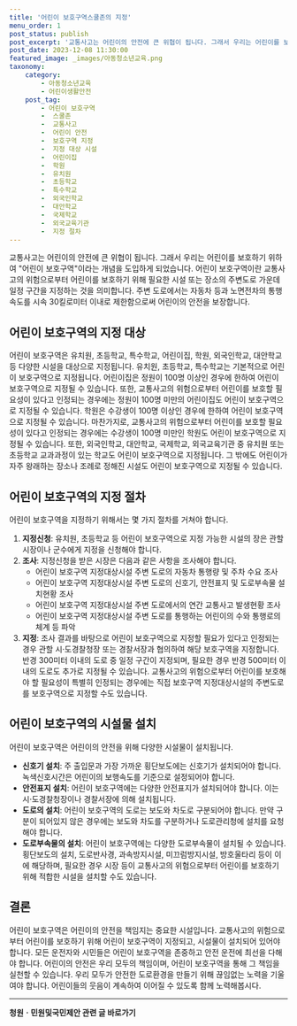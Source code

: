 ```yaml
---
title: '어린이 보호구역스쿨존의 지정'
menu_order: 1
post_status: publish
post_excerpt: '교통사고는 어린이의 안전에 큰 위협이 됩니다. 그래서 우리는 어린이를 보호하기 위하여  어린이 보호구역 이라는 개념을 도입하게 되었습니다. 어린이 보호구역이란 교통사고의 위험으로부터 어린이를 보호하기 위해 필요한 시설 또는 장소의 주변도로 가운데 일정 구간을 지정하는 것을 의미합니다. 주변 도로에서는 자동차 등과 노면전차의 통행속도를 시속 30킬로미터 이내로 제한함으로써 어린이의 안전을 보장합니다.'
post_date: 2023-12-08 11:30:00
featured_image: _images/아동청소년교육.png
taxonomy:
    category:
        - 아동청소년교육
        - 어린이생활안전
    post_tag:
        - 어린이 보호구역
        -  스쿨존
        -  교통사고
        -  어린이 안전
        -  보호구역 지정
        -  지정 대상 시설
        -  어린이집
        -  학원
        -  유치원
        -  초등학교
        -  특수학교
        -  외국인학교
        -  대안학교
        -  국제학교
        -  외국교육기관
        -  지정 절차
---
```



교통사고는 어린이의 안전에 큰 위협이 됩니다. 그래서 우리는 어린이를 보호하기 위하여 "어린이 보호구역"이라는 개념을 도입하게 되었습니다. 어린이 보호구역이란 교통사고의 위험으로부터 어린이를 보호하기 위해 필요한 시설 또는 장소의 주변도로 가운데 일정 구간을 지정하는 것을 의미합니다. 주변 도로에서는 자동차 등과 노면전차의 통행속도를 시속 30킬로미터 이내로 제한함으로써 어린이의 안전을 보장합니다.

## 어린이 보호구역의 지정 대상
어린이 보호구역은 유치원, 초등학교, 특수학교, 어린이집, 학원, 외국인학교, 대안학교 등 다양한 시설을 대상으로 지정됩니다. 유치원, 초등학교, 특수학교는 기본적으로 어린이 보호구역으로 지정됩니다. 
어린이집은 정원이 100명 이상인 경우에 한하여 어린이 보호구역으로 지정될 수 있습니다. 또한, 교통사고의 위험으로부터 어린이를 보호할 필요성이 있다고 인정되는 경우에는 정원이 100명 미만의 어린이집도 어린이 보호구역으로 지정될 수 있습니다.
학원은 수강생이 100명 이상인 경우에 한하여 어린이 보호구역으로 지정될 수 있습니다. 마찬가지로, 교통사고의 위험으로부터 어린이를 보호할 필요성이 있다고 인정되는 경우에는 수강생이 100명 미만인 학원도 어린이 보호구역으로 지정될 수 있습니다.
또한, 외국인학교, 대안학교, 국제학교, 외국교육기관 중 유치원 또는 초등학교 교과과정이 있는 학교도 어린이 보호구역으로 지정됩니다.
그 밖에도 어린이가 자주 왕래하는 장소나 조례로 정해진 시설도 어린이 보호구역으로 지정될 수 있습니다.

## 어린이 보호구역의 지정 절차
어린이 보호구역을 지정하기 위해서는 몇 가지 절차를 거쳐야 합니다.
1. **지정신청**: 유치원, 초등학교 등 어린이 보호구역으로 지정 가능한 시설의 장은 관할 시장이나 군수에게 지정을 신청해야 합니다.
2. **조사**: 지정신청을 받은 시장은 다음과 같은 사항을 조사해야 합니다.
    - 어린이 보호구역 지정대상시설 주변 도로의 자동차 통행량 및 주차 수요 조사
    - 어린이 보호구역 지정대상시설 주변 도로의 신호기, 안전표지 및 도로부속물 설치현황 조사
    - 어린이 보호구역 지정대상시설 주변 도로에서의 연간 교통사고 발생현황 조사
    - 어린이 보호구역 지정대상시설 주변 도로를 통행하는 어린이의 수와 통행로의 체계 등 파악
3. **지정**: 조사 결과를 바탕으로 어린이 보호구역으로 지정할 필요가 있다고 인정되는 경우 관할 시·도경찰청장 또는 경찰서장과 협의하여 해당 보호구역을 지정합니다. 반경 300미터 이내의 도로 중 일정 구간이 지정되며, 필요한 경우 반경 500미터 이내의 도로도 추가로 지정될 수 있습니다. 교통사고의 위험으로부터 어린이를 보호해야 할 필요성이 특별히 인정되는 경우에는 직접 보호구역 지정대상시설의 주변도로를 보호구역으로 지정할 수도 있습니다.

## 어린이 보호구역의 시설물 설치
어린이 보호구역은 어린이의 안전을 위해 다양한 시설물이 설치됩니다.
- **신호기 설치**: 주 출입문과 가장 가까운 횡단보도에는 신호기가 설치되어야 합니다. 녹색신호시간은 어린이의 보행속도를 기준으로 설정되어야 합니다.
- **안전표지 설치**: 어린이 보호구역에는 다양한 안전표지가 설치되어야 합니다. 이는 시·도경찰청장이나 경찰서장에 의해 설치됩니다.
- **도로의 설치**: 어린이 보호구역의 도로는 보도와 차도로 구분되어야 합니다. 만약 구분이 되어있지 않은 경우에는 보도와 차도를 구분하거나 도로관리청에 설치를 요청해야 합니다.
- **도로부속물의 설치**: 어린이 보호구역에는 다양한 도로부속물이 설치될 수 있습니다. 횡단보도의 설치, 도로반사경, 과속방지시설, 미끄럼방지시설, 방호울타리 등이 이에 해당하며, 필요한 경우 시장 등이 교통사고의 위험으로부터 어린이를 보호하기 위해 적합한 시설을 설치할 수도 있습니다.

## 결론
어린이 보호구역은 어린이의 안전을 책임지는 중요한 시설입니다. 교통사고의 위험으로부터 어린이를 보호하기 위해 어린이 보호구역이 지정되고, 시설물이 설치되어 있어야 합니다. 모든 운전자와 시민들은 어린이 보호구역을 존중하고 안전 운전에 최선을 다해야 합니다. 어린이의 안전은 우리 모두의 책임이며, 어린이 보호구역을 통해 그 책임을 실천할 수 있습니다. 우리 모두가 안전한 도로환경을 만들기 위해 끊임없는 노력을 기울여야 합니다. 어린이들의 웃음이 계속하여 이어질 수 있도록 함께 노력해봅시다.
<!-- wp:separator -->
<hr class="wp-block-separator has-alpha-channel-opacity"/>
<!-- /wp:separator -->

<!-- wp:group {"backgroundColor":"base","layout":{"type":"constrained"}} -->
<div class="wp-block-group has-base-background-color has-background"><!-- wp:paragraph {"align":"center","fontSize":"medium"} -->
<p class="has-text-align-center has-large-font-size"><strong>청원ㆍ민원및국민제안 관련 글 바로가기</strong></p>
<!-- /wp:paragraph -->


<!-- wp:latest-posts
{"categories":[{"id":7340,"count":19,"description":"","link":"https://uknowlaw.com/category/%ec%b2%ad%ec%9b%90%e3%86%8d%eb%af%bc%ec%9b%90%eb%b0%8f%ea%b5%ad%eb%af%bc%ec%a0%9c%ec%95%88/","name":"청원ㆍ민원및국민제안","slug":"청원ㆍ민원및국민제안","taxonomy":"category","parent":0,"meta":[],"_links":{"self":[{"href":"https://uknowlaw.com/wp-json/wp/v2/categories/7340"}],"collection":[{"href":"https://uknowlaw.com/wp-json/wp/v2/categories"}],"about":[{"href":"https://uknowlaw.com/wp-json/wp/v2/taxonomies/category"}],"wp:post_type":[{"href":"https://uknowlaw.com/wp-json/wp/v2/posts?categories=7340"}],"curies":[{"name":"wp","href":"https://api.w.org/{rel}","templated":true}]}}],"postsToShow":100,"excerptLength":28,"postLayout":"grid","columns":2,"featuredImageAlign":"left","featuredImageSizeSlug":"large","fontSize":"small"} /--></div>
<!-- /wp:group -->